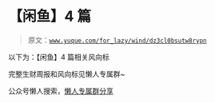 # 【闲鱼】4 篇

> 原文：[`www.yuque.com/for_lazy/wind/dz3cl0bsutw8rypn`](https://www.yuque.com/for_lazy/wind/dz3cl0bsutw8rypn)

以下为：【闲鱼】4 篇相关风向标

完整生财周报和风向标见懒人专属群~

公众号懒人搜索，[懒人专属群分享](https://lazybook.fun/#/blog/group)
